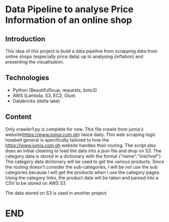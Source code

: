 # Data Pipeline to analyse Price Information of an online shop

## Introduction
This idea of this project is build a data pipeline from scrapping data from online shops (especially price data) up to analysing (inflation) and presenting the visualisation. 

## Technologies
* Python (BeautifulSoup, requests, boto3)
* AWS (Lambda, S3, EC2, Glue)
* Databricks (delta lake)

## Content
Only crawler1.py is complete for now. 
This file crawls from jumia's website(https://www.jumia.com.gh) twice daily. This web scraping logic howbeit general is specifically tailored to how the https://www.jumia.com.gh website handles their routing. 
The script also does an initial cleaning to load the data into a json file and drop on S3. 
The category data is stored in a dictionary with the format {"name":"link/href"}
The category data dictionary will be used to get the various products. Since the routing 
doesn't consider the sub-categories, I will be not use the sub categories because 
I will get the products when I use the category pages.
Using the category links, the product data will be taken and parsed into a CSV to be stored on AWS S3 

The data stored on S3 is used in another project. 

# END







